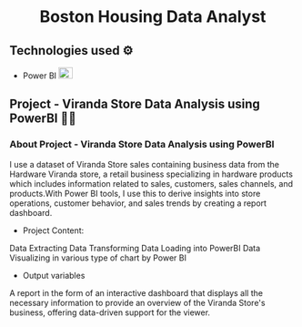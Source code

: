 <h1 align="center"> Boston Housing Data Analyst </h1> 

## Technologies used ⚙️

* Power BI <img src="https://icons8.com/icon/qYfwpsRXEcpc/power-bi" width="25" height="20"/>

## Project - Viranda Store Data Analysis using PowerBI  👨‍💻 

### About Project - Viranda Store Data Analysis using PowerBI

I use a dataset of Viranda Store sales containing business data from the Hardware Viranda store, a retail business specializing in hardware products which includes information related to sales, customers, sales channels, and products.With Power BI tools, I use this to derive insights into store operations, customer behavior, and sales trends by creating a report dashboard.
* Project Content:
  
Data Extracting
Data Transforming 
Data Loading into PowerBI
Data Visualizing in various type of chart by Power BI 


* Output variables

A report in the form of an interactive dashboard that displays all the necessary information to provide an overview of the Viranda Store's business, offering data-driven support for the viewer.

